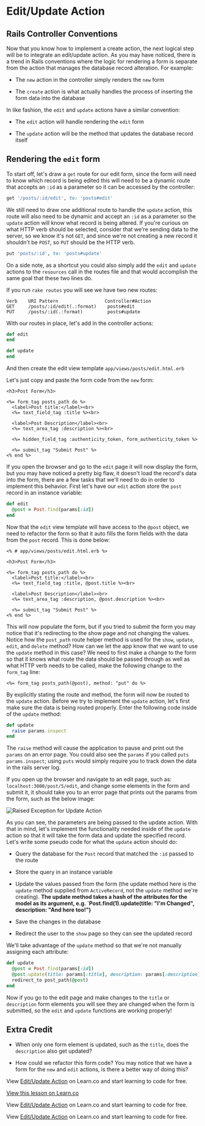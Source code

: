 # Edit/Update Action

## Rails Controller Conventions

Now that you know how to implement a create action, the next logical step will be to integrate an edit/update action. As you may have noticed, there is a trend in Rails conventions where the logic for rendering a form is separate from the action that manages the database record alteration. For example:

* The `new` action in the controller simply renders the `new` form

* The `create` action is what actually handles the process of inserting the form data into the database

In like fashion, the `edit` and `update` actions have a similar convention:

* The `edit` action will handle rendering the `edit` form

* The `update` action will be the method that updates the database record itself


## Rendering the `edit` form

To start off, let's draw a `get` route for our edit form, since the form will need to know which record is being edited this will need to be a dynamic route that accepts an `:id` as a parameter so it can be accessed by the controller:

```ruby
get '/posts/:id/edit', to: 'posts#edit'
```

We still need to draw one additional route to handle the `update` action, this route will also need to be dynamic and accept an `:id` as a parameter so the `update` action will know what record is being altered. If you're curious on what HTTP verb should be selected, consider that we're sending data to the server, so we know it's not `GET`, and since we're not creating a new record it shouldn't be `POST`, so `PUT` should be the HTTP verb.

```ruby
put 'posts/:id', to: 'posts#update'
```

On a side note, as a shortcut you could also simply add the `edit` and `update` actions to the `resources` call in the routes file and that would accomplish the same goal that these two lines do.

If you run `rake routes` you will see we have two new routes:

```
Verb    URI Pattern                 Controller#Action
GET     /posts/:id/edit(.:format)    posts#edit
PUT     /posts/:id(.:format)         posts#update
```

With our routes in place, let's add in the controller actions:

```ruby
def edit
end

def update
end
```

And then create the edit view template `app/views/posts/edit.html.erb`

Let's just copy and paste the form code from the `new` form:

```erb
<h3>Post Form</h3>

<%= form_tag posts_path do %>
  <label>Post title:</label><br>
  <%= text_field_tag :title %><br>

  <label>Post Description</label><br>
  <%= text_area_tag :description %><br>

  <%= hidden_field_tag :authenticity_token, form_authenticity_token %>

  <%= submit_tag "Submit Post" %>
<% end %>
```

If you open the browser and go to the `edit` page it will now display the form, but you may have noticed a pretty big flaw, it doesn't load the record's data into the form, there are a few tasks that we'll need to do in order to implement this behavior. First let's have our `edit` action store the `post` record in an instance variable:

```ruby
def edit
  @post = Post.find(params[:id])
end
```

Now that the `edit` view template will have access to the `@post` object, we need to refactor the form so that it auto fills the form fields with the data from the `post` record. This is done below:

```erb
<% # app/views/posts/edit.html.erb %>

<h3>Post Form</h3>

<%= form_tag posts_path do %>
  <label>Post title:</label><br>
  <%= text_field_tag :title, @post.title %><br>

  <label>Post Description</label><br>
  <%= text_area_tag :description, @post.description %><br>

  <%= submit_tag "Submit Post" %>
<% end %>
```

This will now populate the form, but if you tried to submit the form you may notice that it's redirecting to the show page and not changing the values. Notice how the `post_path` route helper method is used for the `show`, `update`, `edit`, and `delete` method? How can we let the app know that we want to use the `update` method in this case? We need to first make a change to the form so that it knows what route the data should be passed through as well as what HTTP verb needs to be called, make the following change to the `form_tag` line:

```erb
<%= form_tag posts_path(@post), method: "put" do %>
```

By explicitly stating the route and method, the form will now be routed to the `update` action. Before we try to implement the `update` action, let's first make sure the data is being routed properly. Enter the following code inside of the `update` method:

```ruby
def update
  raise params.inspect
end
```

The `raise` method will cause the application to pause and print out the `params` on an error page. You could also see the `params` if you called `puts params.inspect`; using `puts` would simply require you to track down the data in the rails server log.

If you open up the browser and navigate to an edit page, such as: `localhost:3000/post/5/edit`, and change some elements in the form and submit it, it should take you to an error page that prints out the params from the form, such as the below image:

![Raised Exception for Update Action](https://s3.amazonaws.com/flatiron-bucket/readme-lessons/update_raised_exception.png)

As you can see, the parameters are being passed to the update action. With that in mind, let's implement the functionality needed inside of the `update` action so that it will take the form data and update the specified record. Let's write some pseudo code for what the `update` action should do:

* Query the database for the `Post` record that matched the `:id` passed to the route

* Store the query in an instance variable

* Update the values passed from the form (the update method here is the `update` method supplied from `ActiveRecord`, not the `update` method we're creating). **The update method takes a hash of the attributes for the model as its argument, e.g. `Post.find(1).update(title: "I'm Changed", description: "And here too!")**

* Save the changes in the database

* Redirect the user to the `show` page so they can see the updated record


We'll take advantage of the `update` method so that we're not manually assigning each attribute:

```ruby
def update
  @post = Post.find(params[:id])
  @post.update(title: params[:title], description: params[:description])
  redirect_to post_path(@post)
end
```

Now if you go to the edit page and make changes to the `title` or `description` form elements you will see they are changed when the form is submitted, so the `edit` and `update` functions are working properly!


## Extra Credit

* When only one form element is updated, such as the `title`, does the `description` also get updated?

* How could we refactor this form code? You may notice that we have a form for the `new` and `edit` actions, is there a better way of doing this?

<p data-visibility='hidden'>View <a href='https://learn.co/lessons/rails-edit-update-action-readme' title='Edit/Update Action'>Edit/Update Action</a> on Learn.co and start learning to code for free.</p>
<a href='https://learn.co/lessons/rails-edit-update-action-readme' data-visibility='hidden'>View this lesson on Learn.co</a>

<p data-visibility='hidden'>View <a href='https://learn.co/lessons/rails-edit-update-action-readme'>Edit/Update Action</a> on Learn.co and start learning to code for free.</p>

<p class='util--hide'>View <a href='https://learn.co/lessons/rails-edit-update-action-readme'>Edit/Update Action</a> on Learn.co and start learning to code for free.</p>
